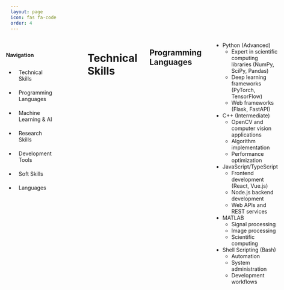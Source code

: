 ```yaml
---
layout: page
icon: fas fa-code
order: 4
---
```


<div class="page-content-wrapper">
    <nav id="custom-sidebar">
        <div class="sidebar-header">
            <h4 class="mb-0">Navigation</h4>
        </div>
        <ul class="nav flex-column">
            <li class="nav-item">
                <a class="nav-link" href="#technical-skills">Technical Skills</a>
            </li>
            <li class="nav-item">
                <a class="nav-link" href="#programming-languages">Programming Languages</a>
            </li>
            <li class="nav-item">
                <a class="nav-link" href="#machine-learning--ai">Machine Learning & AI</a>
            </li>
            <li class="nav-item">
                <a class="nav-link" href="#research-skills">Research Skills</a>
            </li>
            <li class="nav-item">
                <a class="nav-link" href="#development-tools">Development Tools</a>
            </li>
            <li class="nav-item">
                <a class="nav-link" href="#soft-skills">Soft Skills</a>
            </li>
            <li class="nav-item">
                <a class="nav-link" href="#languages">Languages</a>
            </li>
        </ul>
    </nav>
    
    <div class="main-content markdown-content">
        {% capture my_content %}
# Technical Skills

## Programming Languages
- Python (Advanced)
  - Expert in scientific computing libraries (NumPy, SciPy, Pandas)
  - Deep learning frameworks (PyTorch, TensorFlow)
  - Web frameworks (Flask, FastAPI)
- C++ (Intermediate)
  - OpenCV and computer vision applications
  - Algorithm implementation
  - Performance optimization
- JavaScript/TypeScript
  - Frontend development (React, Vue.js)
  - Node.js backend development
  - Web APIs and REST services
- MATLAB
  - Signal processing
  - Image processing
  - Scientific computing
- Shell Scripting (Bash)
  - Automation
  - System administration
  - Development workflows

## Machine Learning & AI
- Deep Learning Frameworks
  - PyTorch (Primary framework)
    - Custom architectures
    - Transfer learning
    - Model optimization
  - TensorFlow/Keras
    - Model development
    - Production deployment
    - TensorBoard visualization
- Computer Vision Libraries
  - OpenCV
    - Image processing
    - Video analysis
    - Real-time applications
  - scikit-image
    - Advanced image processing
    - Feature extraction
    - Image segmentation
- Machine Learning Libraries
  - scikit-learn
    - Classical ML algorithms
    - Model evaluation
    - Feature engineering
  - NumPy & Pandas
    - Data manipulation
    - Statistical analysis
    - Performance optimization

## Research Skills
- Experimental Design
  - Hypothesis formulation
  - Control group design
  - Statistical validation
- Statistical Analysis
  - Hypothesis testing
  - Regression analysis
  - Data visualization
- Technical Writing
  - Research papers
  - Technical documentation
  - Grant proposals
- Literature Review
  - Systematic reviews
  - Meta-analysis
  - Citation management
- Research Methodology
  - Quantitative methods
  - Qualitative analysis
  - Mixed methods research

## Development Tools
- Version Control
  - Git/GitHub
  - GitLab
  - Branching strategies
- Containerization
  - Docker
  - Docker Compose
  - Container orchestration
- Operating Systems
  - Linux/Unix administration
  - Shell scripting
  - System optimization
- Cloud Platforms
  - AWS (EC2, S3, Lambda)
  - Google Cloud Platform
  - Azure ML
- Development Environment
  - VS Code
  - PyCharm
  - Jupyter Notebooks
  - vim

## Soft Skills
- Technical Leadership
  - Team management
  - Project planning
  - Mentoring
- Project Management
  - Agile methodologies
  - Sprint planning
  - Risk management
- Public Speaking
  - Conference presentations
  - Technical workshops
  - Classroom instruction
- Academic Writing
  - Research papers
  - Grant proposals
  - Technical documentation
- Team Collaboration
  - Cross-functional teams
  - Remote collaboration
  - Code review

## Languages
- English (Professional)
  - Technical writing
  - Academic presentations
  - Professional communication
- Spanish (Native)
  - Technical translation
  - Academic instruction
  - Professional writing
        {% endcapture %}
        {{ my_content | markdownify }}
    </div>
</div>

<style>
.page-content-wrapper {
    display: flex;
    width: 100%;
    gap: 2rem;
}

#custom-sidebar {
    width: 250px;
    height: calc(100vh - 5rem);
    background: var(--sidebar-bg);
    padding: 20px;
    position: sticky;
    top: 5rem;
    border-right: 1px solid var(--border-color);
    margin-left: -2rem;
    transition: transform 0.3s ease-in-out;
}

.main-content {
    flex: 1;
    min-width: 0;
}

.markdown-content {
    padding-right: 2rem;
}

.nav-link {
    color: var(--text-color);
    padding: 10px;
    display: block;
    text-decoration: none;
}

.nav-link:hover {
    background: var(--hover-bg);
    border-radius: 5px;
}

.nav-link.active {
    color: var(--link-color);
    background: var(--hover-bg);
}
</style>

<script>
document.addEventListener('DOMContentLoaded', function() {
    // Highlight current section in navigation
    const navLinks = document.querySelectorAll('.nav-link');
    const sections = document.querySelectorAll('h1, h2');
    
    function updateActiveSection() {
        let current = '';
        sections.forEach(section => {
            const sectionTop = section.getBoundingClientRect().top;
            if (sectionTop <= 100) {
                current = section.getAttribute('id');
            }
        });

        navLinks.forEach(link => {
            link.classList.remove('active');
            if (link.getAttribute('href').substring(1) === current) {
                link.classList.add('active');
            }
        });
    }

    window.addEventListener('scroll', updateActiveSection);
    updateActiveSection(); // Initial call
});
</script>

